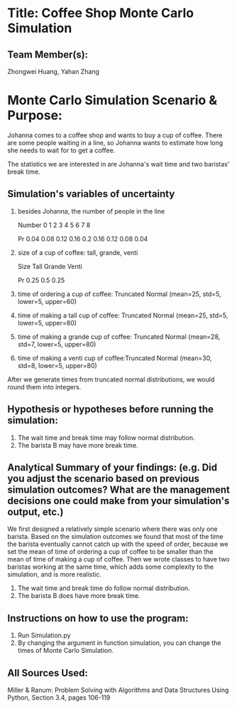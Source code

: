 # Title: Coffee Shop Monte Carlo Simulation

## Team Member(s):
Zhongwei Huang, Yahan Zhang

# Monte Carlo Simulation Scenario & Purpose:
Johanna comes to a coffee shop and wants to buy a cup of coffee. There are some people waiting in a line, so Johanna wants to estimate how long she needs to wait for to get a coffee.

The statistics we are interested in are Johanna's wait time and two baristas’ break time.

## Simulation's variables of uncertainty
1. besides Johanna, the number of people in the line      

      Number      0     1    2     3     4     5     6     7     8
      
      Pr        0.04  0.08  0.12  0.16  0.2   0.16  0.12  0.08  0.04
2. size of a cup of coffee: tall, grande, venti     

      Size      Tall      Grande      Venti
      
      Pr        0.25        0.5       0.25
3. time of ordering a cup of coffee: Truncated Normal (mean=25, std=5, lower=5, upper=60)
4. time of making a tall cup of coffee: Truncated Normal (mean=25, std=5, lower=5, upper=80)
5. time of making a grande cup of coffee: Truncated Normal (mean=28, std=7, lower=5, upper=80)
6. time of making a venti cup of coffee:Truncated Normal (mean=30, std=8, lower=5, upper=80)

After we generate times from truncated normal distributions, we would round them into integers.

## Hypothesis or hypotheses before running the simulation:
1. The wait time and break time may follow normal distribution. 
2. The barista B may have more break time.

## Analytical Summary of your findings: (e.g. Did you adjust the scenario based on previous simulation outcomes?  What are the management decisions one could make from your simulation's output, etc.)
We first designed a relatively simple scenario where there was only one barista. Based on the simulation outcomes we found that most of the time the barista eventually cannot catch up with the speed of order, because we set the mean of time of ordering a cup of coffee to be smaller than the mean of time of making a cup of coffee. Then we wrote classes to have two baristas working at the same time, which adds some complexity to the simulation, and is more realistic.
1. The wait time and break time do follow normal distribution. 
2. The barista B does have more break time.

## Instructions on how to use the program:
1. Run Simulation.py
2. By changing the argument in function simulation, you can change the times of Monte Carlo Simulation.

## All Sources Used:
Miller & Ranum: Problem Solving with Algorithms and Data Structures Using Python, Section 3.4, pages 106-119
